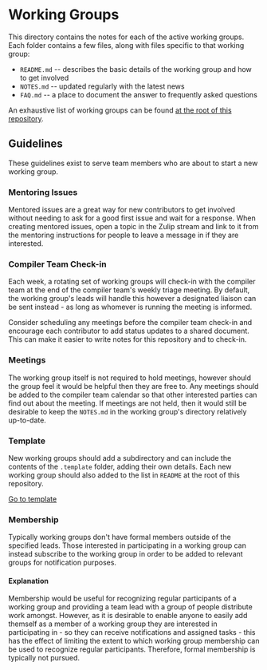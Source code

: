 # Working Groups
This directory contains the notes for each of the active working groups. Each folder contains a few
files, along with files specific to that working group:

- `README.md` -- describes the basic details of the working group and how to get involved
- `NOTES.md` -- updated regularly with the latest news
- `FAQ.md` -- a place to document the answer to frequently asked questions

An exhaustive list of working groups can be found [at the root of this repository](../README.md).

## Guidelines
These guidelines exist to serve team members who are about to start a new working group.

### Mentoring Issues
Mentored issues are a great way for new contributors to get involved without needing to ask for
a good first issue and wait for a response. When creating mentored issues, open a topic in the
Zulip stream and link to it from the mentoring instructions for people to leave a message in if
they are interested.

### Compiler Team Check-in
Each week, a rotating set of working groups will check-in with the compiler team at the end of the
compiler team's weekly triage meeting. By default, the working group's leads will handle this
however a designated liaison can be sent instead - as long as whomever is running the meeting is
informed.

Consider scheduling any meetings before the compiler team check-in and encourage each contributor
to add status updates to a shared document. This can make it easier to write notes for this
repository and to check-in.


### Meetings 

The working group itself is not required to hold meetings, however should the group feel it would
be helpful then they are free to. Any meetings should be added to the compiler team calendar so
that other interested parties can find out about the meeting. If meetings are not held, then it
would still be desirable to keep the `NOTES.md` in the working group's directory relatively
up-to-date.

### Template
New working groups should add a subdirectory and can include the contents of the `.template` folder,
adding their own details. Each new working group should also added to the list in `README` at the
root of this repository.

<a href="/docs/working-groups/template"> Go to template </a>

### Membership
Typically working groups don't have formal members outside of the specified leads. Those interested
in participating in a working group can instead subscribe to the working group in order to be added
to relevant groups for notification purposes.

#### Explanation
Membership would be useful for recognizing regular participants of a working group and providing a
team lead with a group of people distribute work amongst. However, as it is desirable to enable
anyone to easily add themself as a member of a working group they are interested in participating
in - so they can receive notifications and assigned tasks - this has the effect of limiting the
extent to which working group membership can be used to recognize regular participants. Therefore,
formal membership is typically not pursued.





